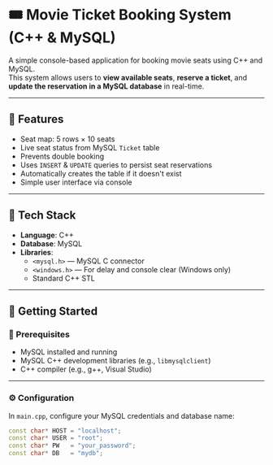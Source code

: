 # 🎟️ Movie Ticket Booking System (C++ & MySQL)

A simple console-based application for booking movie seats using C++ and MySQL.  
This system allows users to **view available seats**, **reserve a ticket**, and **update the reservation in a MySQL database** in real-time.

---

## 📌 Features

- Seat map: 5 rows × 10 seats
- Live seat status from MySQL `Ticket` table
- Prevents double booking
- Uses `INSERT` & `UPDATE` queries to persist seat reservations
- Automatically creates the table if it doesn't exist
- Simple user interface via console

---

## 🧱 Tech Stack

- **Language**: C++
- **Database**: MySQL
- **Libraries**:
  - `<mysql.h>` — MySQL C connector
  - `<windows.h>` — For delay and console clear (Windows only)
  - Standard C++ STL

---

## 🚀 Getting Started

### 🔧 Prerequisites

- MySQL installed and running
- MySQL C++ development libraries (e.g., `libmysqlclient`)
- C++ compiler (e.g., g++, Visual Studio)

---

### ⚙️ Configuration

In `main.cpp`, configure your MySQL credentials and database name:

```cpp
const char* HOST = "localhost";
const char* USER = "root";
const char* PW   = "your_password";
const char* DB   = "mydb";
